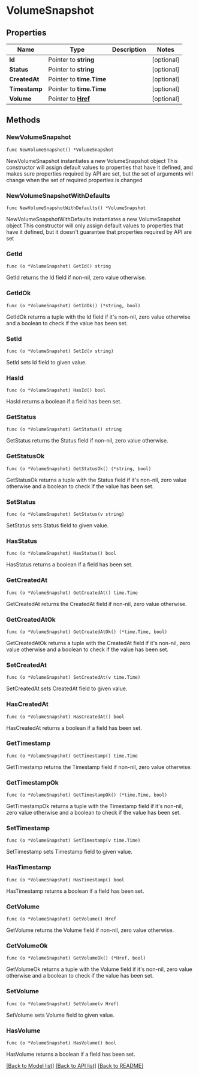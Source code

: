# VolumeSnapshot

## Properties

Name | Type | Description | Notes
------------ | ------------- | ------------- | -------------
**Id** | Pointer to **string** |  | [optional] 
**Status** | Pointer to **string** |  | [optional] 
**CreatedAt** | Pointer to **time.Time** |  | [optional] 
**Timestamp** | Pointer to **time.Time** |  | [optional] 
**Volume** | Pointer to [**Href**](Href.md) |  | [optional] 

## Methods

### NewVolumeSnapshot

`func NewVolumeSnapshot() *VolumeSnapshot`

NewVolumeSnapshot instantiates a new VolumeSnapshot object
This constructor will assign default values to properties that have it defined,
and makes sure properties required by API are set, but the set of arguments
will change when the set of required properties is changed

### NewVolumeSnapshotWithDefaults

`func NewVolumeSnapshotWithDefaults() *VolumeSnapshot`

NewVolumeSnapshotWithDefaults instantiates a new VolumeSnapshot object
This constructor will only assign default values to properties that have it defined,
but it doesn't guarantee that properties required by API are set

### GetId

`func (o *VolumeSnapshot) GetId() string`

GetId returns the Id field if non-nil, zero value otherwise.

### GetIdOk

`func (o *VolumeSnapshot) GetIdOk() (*string, bool)`

GetIdOk returns a tuple with the Id field if it's non-nil, zero value otherwise
and a boolean to check if the value has been set.

### SetId

`func (o *VolumeSnapshot) SetId(v string)`

SetId sets Id field to given value.

### HasId

`func (o *VolumeSnapshot) HasId() bool`

HasId returns a boolean if a field has been set.

### GetStatus

`func (o *VolumeSnapshot) GetStatus() string`

GetStatus returns the Status field if non-nil, zero value otherwise.

### GetStatusOk

`func (o *VolumeSnapshot) GetStatusOk() (*string, bool)`

GetStatusOk returns a tuple with the Status field if it's non-nil, zero value otherwise
and a boolean to check if the value has been set.

### SetStatus

`func (o *VolumeSnapshot) SetStatus(v string)`

SetStatus sets Status field to given value.

### HasStatus

`func (o *VolumeSnapshot) HasStatus() bool`

HasStatus returns a boolean if a field has been set.

### GetCreatedAt

`func (o *VolumeSnapshot) GetCreatedAt() time.Time`

GetCreatedAt returns the CreatedAt field if non-nil, zero value otherwise.

### GetCreatedAtOk

`func (o *VolumeSnapshot) GetCreatedAtOk() (*time.Time, bool)`

GetCreatedAtOk returns a tuple with the CreatedAt field if it's non-nil, zero value otherwise
and a boolean to check if the value has been set.

### SetCreatedAt

`func (o *VolumeSnapshot) SetCreatedAt(v time.Time)`

SetCreatedAt sets CreatedAt field to given value.

### HasCreatedAt

`func (o *VolumeSnapshot) HasCreatedAt() bool`

HasCreatedAt returns a boolean if a field has been set.

### GetTimestamp

`func (o *VolumeSnapshot) GetTimestamp() time.Time`

GetTimestamp returns the Timestamp field if non-nil, zero value otherwise.

### GetTimestampOk

`func (o *VolumeSnapshot) GetTimestampOk() (*time.Time, bool)`

GetTimestampOk returns a tuple with the Timestamp field if it's non-nil, zero value otherwise
and a boolean to check if the value has been set.

### SetTimestamp

`func (o *VolumeSnapshot) SetTimestamp(v time.Time)`

SetTimestamp sets Timestamp field to given value.

### HasTimestamp

`func (o *VolumeSnapshot) HasTimestamp() bool`

HasTimestamp returns a boolean if a field has been set.

### GetVolume

`func (o *VolumeSnapshot) GetVolume() Href`

GetVolume returns the Volume field if non-nil, zero value otherwise.

### GetVolumeOk

`func (o *VolumeSnapshot) GetVolumeOk() (*Href, bool)`

GetVolumeOk returns a tuple with the Volume field if it's non-nil, zero value otherwise
and a boolean to check if the value has been set.

### SetVolume

`func (o *VolumeSnapshot) SetVolume(v Href)`

SetVolume sets Volume field to given value.

### HasVolume

`func (o *VolumeSnapshot) HasVolume() bool`

HasVolume returns a boolean if a field has been set.


[[Back to Model list]](../README.md#documentation-for-models) [[Back to API list]](../README.md#documentation-for-api-endpoints) [[Back to README]](../README.md)


